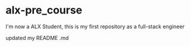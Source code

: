 # alx-pre_course
I'm now a ALX Student, this is my first repository as a full-stack engineer

updated my README .md


